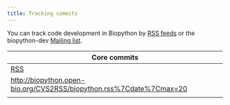 ```yaml
---
title: Tracking commits
---
```


You can track code development in Biopython by [RSS
feeds](wp:RSS_(file_format) "wikilink") or the biopython-dev [Mailing
list](Mailing_lists "wikilink").

| Core commits                                                                     |
|----------------------------------------------------------------------------------|
| [RSS](http://biopython.open-bio.org/CVS2RSS/biopython.rss)                       |
| <rss><http://biopython.open-bio.org/CVS2RSS/biopython.rss%7Cdate%7Cmax=20></rss> |
||


